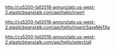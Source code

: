 http://cs5200-fall2018-annunziato.us-west-2.elasticbeanstalk.com/api/hello/insert

http://cs5200-fall2018-annunziato.us-west-2.elasticbeanstalk.com/api/hello/insert/SaveMeTAs

http://cs5200-fall2018-annunziato.us-west-2.elasticbeanstalk.com/api/hello/select/all

